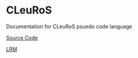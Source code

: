 # CLeuRoS

Documentation for CLeuRoS psuedo code language

[Source Code](https://github.com/smeshoyrer/cleuros)

[LRM](./lrm.html)



